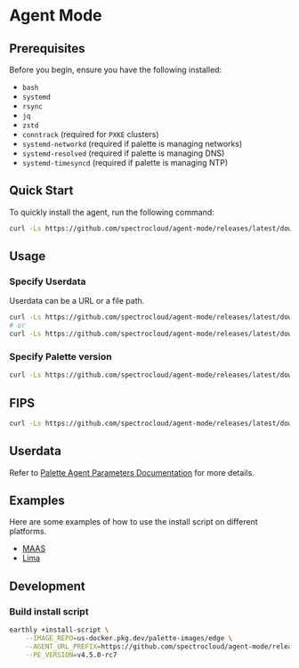 # Agent Mode

## Prerequisites

Before you begin, ensure you have the following installed:

- `bash`
- `systemd`
- `rsync`
- `jq`
- `zstd`
- `conntrack` (required for `PXKE` clusters)
- `systemd-networkd` (required if palette is managing networks)
- `systemd-resolved` (required if palette is managing DNS)
- `systemd-timesyncd` (required if palette is managing NTP)

## Quick Start

To quickly install the agent, run the following command:

```bash
curl -Ls https://github.com/spectrocloud/agent-mode/releases/latest/download/palette-agent-install.sh | bash
```

## Usage

### Specify Userdata

Userdata can be a URL or a file path.

```bash
curl -Ls https://github.com/spectrocloud/agent-mode/releases/latest/download/palette-agent-install.sh | USERDATA=https://xxx/userdata bash
# or
curl -Ls https://github.com/spectrocloud/agent-mode/releases/latest/download/palette-agent-install.sh | USERDATA=/path/to/userdata bash
```

### Specify Palette version

```bash
curl -Ls https://github.com/spectrocloud/agent-mode/releases/latest/download/palette-agent-install.sh | VERSION=v4.5.0 bash
```

## FIPS

```bash
curl -Ls https://github.com/spectrocloud/agent-mode/releases/latest/download/palette-agent-install-fips.sh | bash
```

## Userdata

Refer to [Palette Agent Parameters Documentation](https://docs.spectrocloud.com/clusters/edge/edge-configuration/installer-reference/#palette-agent-parameters) for more details.

## Examples

Here are some examples of how to use the install script on different platforms.

- [MAAS](examples/maas/README.md)
- [Lima](examples/lima/README.md)

## Development

### Build install script

```bash
earthly +install-script \
    --IMAGE_REPO=us-docker.pkg.dev/palette-images/edge \
    --AGENT_URL_PREFIX=https://github.com/spectrocloud/agent-mode/releases/download/v4.5.0-rc5 \
    --PE_VERSION=v4.5.0-rc7
```
